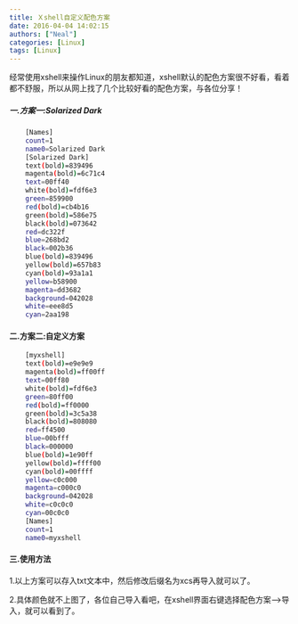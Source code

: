 ```yaml
---
title: Ｘshell自定义配色方案
date: 2016-04-04 14:02:15
authors: ["Neal"]
categories: [Linux]
tags: [Linux]
---
```


经常使用xshell来操作Linux的朋友都知道，xshell默认的配色方案很不好看，看着都不舒服，所以从网上找了几个比较好看的配色方案，与各位分享！
<!--more-->

##### 一.方案一:Solarized Dark
```sh
    [Names]
	count=1
	name0=Solarized Dark
	[Solarized Dark]
	text(bold)=839496
	magenta(bold)=6c71c4
	text=00ff40
	white(bold)=fdf6e3
	green=859900
	red(bold)=cb4b16
	green(bold)=586e75
	black(bold)=073642
	red=dc322f
	blue=268bd2
	black=002b36
	blue(bold)=839496
	yellow(bold)=657b83
	cyan(bold)=93a1a1
	yellow=b58900
	magenta=dd3682
	background=042028
	white=eee8d5
	cyan=2aa198
```
#### 二.方案二:自定义方案
```sh
    [myxshell]
	text(bold)=e9e9e9
	magenta(bold)=ff00ff
	text=00ff80
	white(bold)=fdf6e3
	green=80ff00
	red(bold)=ff0000
	green(bold)=3c5a38
	black(bold)=808080
	red=ff4500
	blue=00bfff
	black=000000
	blue(bold)=1e90ff
	yellow(bold)=ffff00
	cyan(bold)=00ffff
	yellow=c0c000
	magenta=c000c0
	background=042028
	white=c0c0c0
	cyan=00c0c0
	[Names]
	count=1
	name0=myxshell
```
#### 三.使用方法
 1.以上方案可以存入txt文本中，然后修改后缀名为xcs再导入就可以了。

 2.具体颜色就不上图了，各位自己导入看吧，在xshell界面右键选择配色方案-->导入，就可以看到了。


